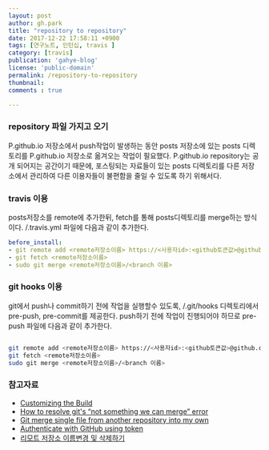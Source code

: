 ```yaml
---
layout: post
author: gh.park
title: "repository to repository"
date: 2017-12-22 17:58:11 +0900
tags: [연구노트, 인턴십, travis ]
category: [travis]
publication: 'gahye-blog'
license: 'public-domain'
permalink: /repository-to-repository
thumbnail:
comments : true

---
```


###  repository 파일 가지고 오기

P.github.io 저장소에서 push작업이 발생하는 동안 posts 저장소에 있는 posts 디렉토리를  P.github.io 저장소로 옮겨오는 작업이 필요했다.
P.github.io repository는 공개 되어지는 공간이기 때문에, 포스팅되는 자료들이 있는 posts 디렉토리를 다른 저장소에서 관리하여 다른 이용자들이 불편함을 줄일 수 있도록 하기 위해서다.


### travis 이용
posts저장소를 remote에 추가한뒤, fetch를 통해 posts디렉토리를 merge하는 방식이다.
/.travis.yml 파일에 다음과 같이 추가한다.

```yml
before_install:
- git remote add <remote저장소이름> https://<사용자id>:<github토큰값>@github.com/<posts 저장소>.git
- git fetch <remote저장소이름>
- sudo git merge <remote저장소이름>/<branch 이름>

```

### git hooks 이용
git에서 push나 commit하기 전에 작업을 실행할수 있도록, /.git/hooks 디렉토리에서 pre-push, pre-commit를 제공한다. push하기 전에 작업이 진행되어야 하므로 pre-push 파일에 다음과 같이 추가한다.


```sh

git remote add <remote저장소이름> https://<사용자id>:<github토큰값>@github.com/<posts 저장소>.git
git fetch <remote저장소이름>
sudo git merge <remote저장소이름>/<branch 이름>

```







### 참고자료
* [Customizing the Build](https://docs.travis-ci.com/user/customizing-the-build/)
* [How to resolve git's “not something we can merge” error](https://stackoverflow.com/questions/16862933/how-to-resolve-gits-not-something-we-can-merge-error)
* [Git merge single file from another repository into my own](https://stackoverflow.com/questions/23314805/git-merge-single-file-from-another-repository-into-my-own)
* [Authenticate with GitHub using token](https://stackoverflow.com/questions/18935539/authenticate-with-github-using-token)
* [리모트 저장소 이름변경 및 삭제하기]( https://mylko72.gitbooks.io/git/content/remote/remove.html)
